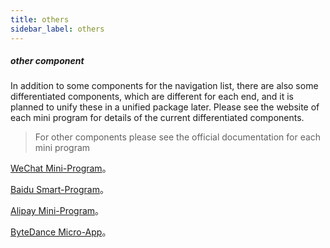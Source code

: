 ```yaml
---
title: others
sidebar_label: others
---
```


##### other component

In addition to some components for the navigation list, there are also some differentiated components, which are different for each end, and it is planned to unify these in a unified package later. Please see the website of each mini program for details of the current differentiated components.

>For other components please see the official documentation for each mini program

[WeChat Mini-Program](https://developers.weixin.qq.com/miniprogram/en/dev/component/)。

[Baidu Smart-Program](https://smartprogram.baidu.com/docs/develop/component/view/)。

[Alipay Mini-Program](https://opendocs.alipay.com/mini/component)。

[ByteDance Micro-App](https://microapp.bytedance.com/docs/zh-CN/mini-app/develop/component/all)。

